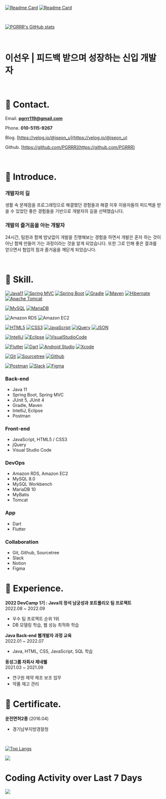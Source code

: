 [![Readme Card](https://github-readme-stats.vercel.app/api/pin/?username=pgrrr&repo=only-fresh)](https://github.com/PGRRR/only-fresh)
[![Readme Card](https://github-readme-stats.vercel.app/api/pin/?username=pgrrr&repo=just-eat)](https://github.com/PGRRR/just-eat)

</br>

[![PGRRR's GitHub stats](https://github-readme-stats.vercel.app/api?username=pgrrr&show_icons=true&theme=prussian)](https://github.com/PGRRR)

</br>

# 이선우 | 피드백 받으며 성장하는 신입 개발자

</br>

# 📍 Contact.

Email. **pgrrr119@gmail.com**

Phone. **010-5115-9267**

Blog. [https://velog.io/@iseon_u](https://velog.io/@iseon_u)

Github. [https://github.com/PGRRR](https://github.com/PGRRR)

</br>

# 📍 Introduce.
### 개발자의 길

생활 속 문제점을 프로그래밍으로 해결했던 경험들과 해결 이후 이용자들의 피드백을 받을 수 있었던 좋은 경험들을 기반으로 개발자의 길을 선택했습니다.

### 개발의 즐거움을 아는 개발자

24시간, 팀원과 함께 밤낮없이 개발을 진행해보는 경험을 하면서 개발은 혼자 하는 것이 아닌 함께 만들어 가는 과정이라는 것을 알게 되었습니다. 또한 그로 인해 좋은 결과를 얻으면서 협업의 힘과 즐거움을 깨닫게 되었습니다.

</br>

# 📍 Skill.
[![Java11](https://img.shields.io/badge/Java11-007396.svg?&style=for-the-badge&logo=java&logoColor=white)](https://ko.wikipedia.org/wiki/%EC%9E%90%EB%B0%94_(%ED%94%84%EB%A1%9C%EA%B7%B8%EB%9E%98%EB%B0%8D_%EC%96%B8%EC%96%B4))
[![Spring MVC](https://img.shields.io/badge/Spring-6DB33F.svg?&style=for-the-badge&logo=spring&logoColor=white)](https://spring.io/)
[![Spring Boot](https://img.shields.io/badge/spring%20boot-6DB33F.svg?style=for-the-badge&logo=spring%20boot&logoColor=white)](https://spring.io/)
[![Gradle](https://img.shields.io/badge/gradle-02303A.svg?style=for-the-badge&logo=gradle&logoColor=white)](https://gradle.org/)
[![Maven](https://img.shields.io/badge/apache%20maven-C71A36.svg?style=for-the-badge&logo=apache%20maven&logoColor=white)](https://maven.apache.org/)
[![Hibernate](https://img.shields.io/badge/hibernate-beige.svg?style=for-the-badge&logo=hibernate&logoColor=59666C)](https://hibernate.org/)
[![Apache Tomcat](https://img.shields.io/badge/apache%20tomcat-F8DC75.svg?style=for-the-badge&logo=apache%20tomcat&logoColor=black)](https://tomcat.apache.org/)

[![MySQL](https://img.shields.io/badge/MySQL-4479A1.svg?style=for-the-badge&logo=MySQL&logoColor=white)](https://www.mysql.com/)
[![MariaDB](https://img.shields.io/badge/mariaDB-003545.svg?style=for-the-badge&logo=mariaDB&logoColor=C1775A)](https://mariadb.org/)

![Amazon RDS](https://img.shields.io/badge/Amazon%20RDS-527FFF.svg?style=for-the-badge&logo=Amazon%20RDS&logoColor=white)
![Amazon EC2](https://img.shields.io/badge/amazon%20ec2-orange.svg?style=for-the-badge&logo=amazon%20ec2&logoColor=white)

[![HTML5](https://img.shields.io/badge/HTML5-E34F26.svg?&style=for-the-badge&logo=HTML5&logoColor=white)](https://developer.mozilla.org/ko/docs/Web/HTML)
[![CSS3](https://img.shields.io/badge/CSS3-1572B6.svg?&style=for-the-badge&logo=CSS3&logoColor=white)](https://developer.mozilla.org/ko/docs/Web/CSS)
[![JavaScript](https://img.shields.io/badge/JavaScript-F7DF1E.svg?&style=for-the-badge&logo=JavaScript&logoColor=black)](https://www.javascript.com/)
[![jQuery](https://img.shields.io/badge/jquery-beige.svg?style=for-the-badge&logo=jquery&logoColor=0769AD)](https://jquery.com/)
[![JSON](https://img.shields.io/badge/json-beige.svg?style=for-the-badge&logo=json&logoColor=black)](https://www.json.org/json-en.html)

[![IntelliJ](https://img.shields.io/badge/IntelliJ-beige.svg?style=for-the-badge&logo=IntelliJIDEA&logoColor=black)](https://www.jetbrains.com/ko-kr/idea/)
[![Eclipse](https://img.shields.io/badge/Eclipse-beige.svg?style=for-the-badge&logo=Eclipse&logoColor=2C2255)](https://www.eclipse.org/)
[![VisualStudioCode](https://img.shields.io/badge/Visual%20Studio%20Code-black.svg?style=for-the-badge&logo=VisualStudioCode&logoColor=007ACC)](https://code.visualstudio.com/)

[![Flutter](https://img.shields.io/badge/Flutter-beige.svg?style=for-the-badge&logo=Flutter&logoColor=02569B)](https://flutter.dev/)
[![Dart](https://img.shields.io/badge/dart-111B26.svg?style=for-the-badge&logo=dart&logoColor=0175C2)](https://dart.dev/)
[![Android Studio](https://img.shields.io/badge/android%20studio-beige.svg?style=for-the-badge&logo=android%20studio&logoColor=3DDC84)](https://developer.android.com/?hl=ko)
[![Xcode](https://img.shields.io/badge/xcode-beige.svg?style=for-the-badge&logo=xcode&logoColor=147EFB)](https://developer.apple.com/xcode/)

[![Git](https://img.shields.io/badge/Git-beige.svg?style=for-the-badge&logo=Git&logoColor=F05032)](https://git-scm.com/)
[![Sourcetree](https://img.shields.io/badge/Sourcetree-beige.svg?style=for-the-badge&logo=Sourcetree&logoColor=0052CC)](https://www.sourcetreeapp.com/)
[![Github](https://img.shields.io/badge/Github-181717.svg?style=for-the-badge&logo=Github&logoColor=white)](https://github.com/)

[![Postman](https://img.shields.io/badge/postman-beige.svg?style=for-the-badge&logo=postman&logoColor=FF6C37)](https://www.postman.com/)
[![Slack](https://img.shields.io/badge/slack-4A154B.svg?style=for-the-badge&logo=slack&logoColor=white)](https://slack.com/intl/ko-kr/)
[![Figma](https://img.shields.io/badge/Figma-1E1E1E.svg?style=for-the-badge&logo=Figma&logoColor=white)](https://www.figma.com/)


### Back-end

- Java 11
- Spring Boot, Spring MVC
- JUnit 5, JUnit 4
- Gradle, Maven
- IntelliJ, Eclipse
- Postman

### Front-end

- JavaScript, HTML5 / CSS3
- jQuery
- Visual Studio Code

### DevOps

- Amazon RDS, Amazon EC2
- MySQL 8.0
- MySQL Workbench
- MariaDB 10
- MyBatis
- Tomcat

### App

- Dart
- Flutter

### Collaboration

- Git, Github, Sourcetree
- Slack
- Notion
- Figma

# 📍 Experience.

**2022 DevCamp 1기 : Java의 정석 남궁성과 포트폴리오 팀 프로젝트**
</br>
2022.08 ~ 2022.09

- 우수 팀 프로젝트 순위 1위
- DB 모델링 학습, 웹 성능 최적화 학습

**Java Back-end 웹개발자 과정 교육**
</br>
2022.01 ~ 2022.07

- Java, HTML, CSS, JavaScript, SQL 학습

**동성그룹 자회사 제네웰**
</br>
2021.03 ~ 2021.09

- 연구원 제약 제조 보조 업무
- 약품 재고 관리

# 📍 C**ertificate.**

**운전면허2종** (2016.04)
- 경기남부지방경찰청

</br>

[![Top Langs](https://github-readme-stats.vercel.app/api/top-langs/?username=pgrrr&hide=html,tex)](https://github.com/PGRRR)

<a href="https://wakatime.com"><img src="https://wakatime.com/share/@9b088db3-8ede-4dad-9a4b-63489f41376c/c1f1053d-57a5-4c5d-bb93-9b8c24205f0e.png" /></a>

# Coding Activity over Last 7 Days
<a href="https://wakatime.com"><img src="https://wakatime.com/share/@9b088db3-8ede-4dad-9a4b-63489f41376c/01409e01-50a2-406e-b5d2-6dfc24795721.png" /></a>
</br>
